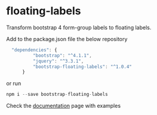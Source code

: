 # floating-labels
Transform bootstrap 4 form-group labels to floating labels.

Add to the package.json file the below repository

```javascript
  "dependencies": {
          "bootstrap": "^4.1.1",
          "jquery": "^3.3.1",
          "bootstrap-floating-labels": "^1.0.4"          
      }
```

or run 

```php
npm i --save bootstrap-floating-labels
```
 
Check the [documentation](https://ditoskas.github.io/floating-labels/) page with examples
